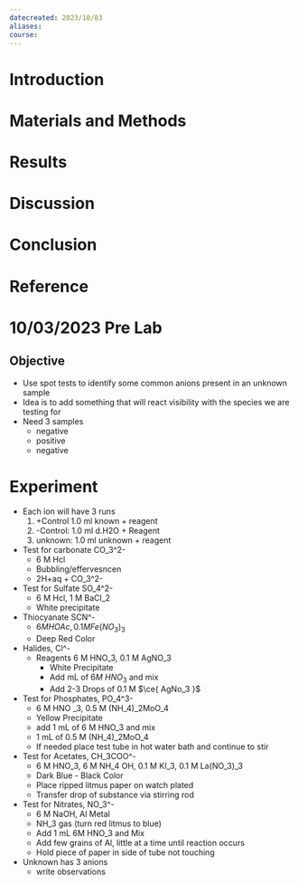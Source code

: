 ```yaml
---
datecreated: 2023/10/03
aliases: 
course:
---
```

# Introduction



# Materials and Methods



# Results



# Discussion



# Conclusion



# Reference


# 10/03/2023 Pre Lab 

## Objective

- Use spot tests to identify some common anions present in an unknown sample
- Idea is to add something that will react visibility with the species we are testing for
- Need 3 samples
	- negative 
	- positive
	- negative

# Experiment

- Each ion will have 3 runs
	1. +Control 1.0 ml known + reagent
	2. -Control: 1.0 ml d.H2O + Reagent
	3. unknown: 1.0 ml unknown + reagent
- Test for carbonate CO_3^2-
	- 6 M Hcl
	- Bubbling/effervesncen
	- 2H+aq + CO_3^2-
- Test for Sulfate SO_4^2-
	- 6 M Hcl, 1 M BaCl_2
	- White precipitate
- Thiocyanate SCN^-
	- $6 M HOAc, 0.1 M Fe(NO_3)_3$
	- Deep Red Color
- Halides, Cl^-
	- Reagents 6 M HNO_3, 0.1 M AgNO_3
		- White Precipitate
		- Add mL of $6M\ HNO_3$ and mix
		- Add 2-3 Drops of 0.1 M $\ce{ AgNo_3 }$
- Test for Phosphates, PO_4^3-
	- 6 M HNO _3, 0.5 M (NH_4)_2MoO_4
	- Yellow Precipitate
	- add 1 mL of 6 M HNO_3 and mix
	- 1 mL of 0.5 M (NH_4)_2MoO_4
	- If needed place test tube in hot water bath and continue to stir
- Test for Acetates, CH_3COO^-
	- 6 M HNO_3, 6 M NH_4 OH, 0.1 M KI_3, 0.1 M La(NO_3)_3
	- Dark Blue - Black Color
	- Place ripped litmus paper on watch plated
	- Transfer drop of substance via stirring rod
- Test for Nitrates, NO_3^-
	- 6 M NaOH, Al Metal 
	- NH_3 gas (turn red litmus to blue)
	- Add 1 mL 6M HNO_3 and Mix
	- Add few grains of Al, little at a time until reaction occurs
	- Hold piece of paper in side of tube not touching
- Unknown has 3 anions
	- write observations 